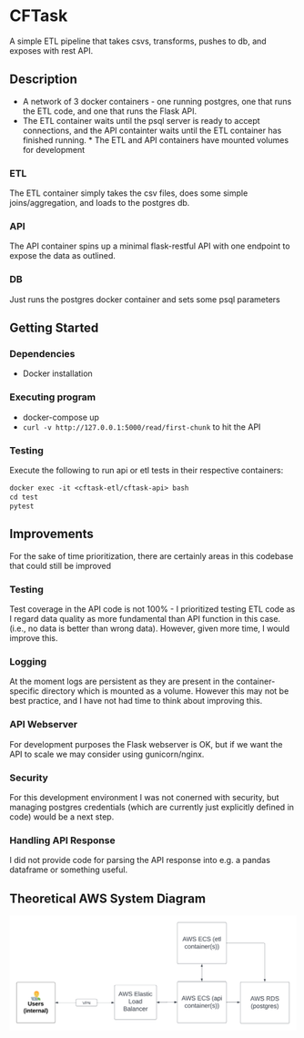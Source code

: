 # CFTask

A simple ETL pipeline that takes csvs, transforms, pushes to db, and exposes with rest API.

## Description
* A network of 3 docker containers - one running postgres, one that runs the ETL code, and one that runs the Flask API. 
* The ETL container waits until the psql server is ready to accept connections, and the API containter waits until the ETL container has finished running. * The ETL and API containers have mounted volumes for development

### ETL
The ETL container simply takes the csv files, does some simple joins/aggregation, and loads to the postgres db. 

### API
The API container spins up a minimal flask-restful API with one endpoint to expose the data as outlined.

### DB
Just runs the postgres docker container and sets some psql parameters

## Getting Started

### Dependencies

* Docker installation

### Executing program

* docker-compose up
* `curl -v http://127.0.0.1:5000/read/first-chunk` to hit the API

### Testing
Execute the following to run api or etl tests in their respective containers:
```
docker exec -it <cftask-etl/cftask-api> bash
cd test
pytest
```

## Improvements
For the sake of time prioritization, there are certainly areas in this codebase that could still be improved
### Testing
Test coverage in the API code is not 100% - I prioritized testing ETL code as I regard data quality as more fundamental than API function in this case.  (i.e., no data is better than wrong data). However, given more time, I would improve this.
### Logging
At the moment logs are persistent as they are present in the container-specific directory which is mounted as a volume. However this may not be best practice, and I have not had time to think about improving this.
### API Webserver
For development purposes the Flask webserver is OK, but if we want the API to scale we may consider using gunicorn/nginx.
### Security
For this development environment I was not conerned with security, but managing postgres credentials (which are currently just explicitly defined in code) would be a next step.
### Handling API Response
I did not provide code for parsing the API response into e.g. a pandas dataframe or something useful.

## Theoretical AWS System Diagram
![](/system_diagram.png?raw=true "Optional Title")

